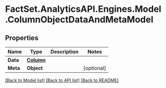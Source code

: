 # FactSet.AnalyticsAPI.Engines.Model.ColumnObjectDataAndMetaModel

## Properties

Name | Type | Description | Notes
------------ | ------------- | ------------- | -------------
**Data** | [**Column**](Column.md) |  | 
**Meta** | **Object** |  | [optional] 

[[Back to Model list]](../README.md#documentation-for-models) [[Back to API list]](../README.md#documentation-for-api-endpoints) [[Back to README]](../README.md)

